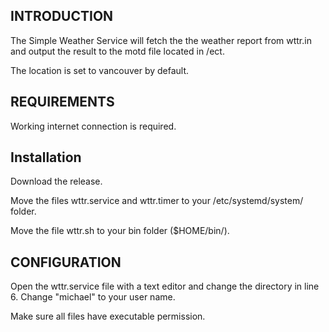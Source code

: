 INTRODUCTION
------------

The Simple Weather Service will fetch the the weather report from wttr.in and output the result to the motd file located in /ect.

The location is set to vancouver by default.


REQUIREMENTS
------------

Working internet connection is required.


Installation
------------

Download the release. 

Move the files wttr.service and wttr.timer to your /etc/systemd/system/ folder.

Move the file wttr.sh to your bin folder ($HOME/bin/).


CONFIGURATION
-------------

Open the wttr.service file with a text editor and change the directory in line 6. Change "michael" to your user name.

Make sure all files have executable permission.




